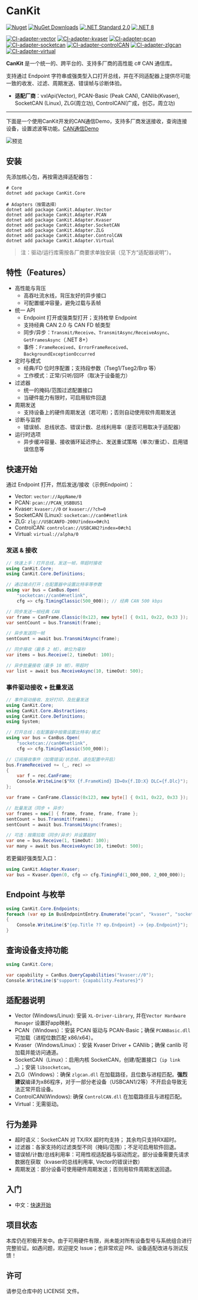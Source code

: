 # CanKit



[![Nuget](https://img.shields.io/nuget/v/CanKit.Core.svg?logo=nuget)](https://www.nuget.org/packages/CanKit.Core/)
[![NuGet Downloads](https://img.shields.io/nuget/dt/CanKit.Core.svg?logo=nuget)](https://www.nuget.org/packages/CanKit.Core)
[![.NET Standard 2.0](https://img.shields.io/badge/.NET%20Standard-2.0-512BD4?logo=dotnet&logoColor=white)](#)
[![.NET 8](https://img.shields.io/badge/.NET-8.0-512BD4?logo=dotnet&logoColor=white)](#)

[![CI-adapter-vector](https://github.com/pkuyo/CanKit/actions/workflows/vector-ci.yml/badge.svg)](https://github.com/pkuyo/CanKit/actions/workflows/vector-ci.yml)
[![CI-adapter-kvaser](https://github.com/pkuyo/CanKit/actions/workflows/kvaser-ci.yml/badge.svg)](https://github.com/pkuyo/CanKit/actions/workflows/kvaser-ci.yml)
[![CI-adapter-pcan](https://github.com/pkuyo/CanKit/actions/workflows/pcan-ci.yml/badge.svg)](https://github.com/pkuyo/CanKit/actions/workflows/pcan-ci.yml)
[![CI-adapter-socketcan](https://github.com/pkuyo/CanKit/actions/workflows/socketcan-ci.yml/badge.svg)](https://github.com/pkuyo/CanKit/actions/workflows/socketcan-ci.yml)
[![CI-adapter-controlCAN](https://github.com/pkuyo/CanKit/actions/workflows/controlcan-ci.yml/badge.svg)](https://github.com/pkuyo/CanKit/actions/workflows/controlcan-ci.yml)
[![CI-adapter-zlgcan](https://github.com/pkuyo/CanKit/actions/workflows/zlg-ci.yml/badge.svg)](https://github.com/pkuyo/CanKit/actions/workflows/zlg-ci.yml)
[![CI-adapter-virtual](https://github.com/pkuyo/CanKit/actions/workflows/virtual-ci.yml/badge.svg)](https://github.com/pkuyo/CanKit/actions/workflows/virtual-ci.yml)

**CanKit** 是一个统一的、跨平台的、支持多厂商的高性能 c# CAN 通信库。

支持通过 Endpoint 字符串或强类型入口打开总线，并在不同适配器上提供尽可能一致的收发、过滤、周期发送、错误帧与诊断体验。

 - **适配厂商**：vxlApi(Vector), PCAN-Basic (Peak CAN), CANlib(Kvaser), SocketCAN (Linux), ZLG(周立功), ControlCAN(广成，创芯，周立功)

 ----

 下面是一个使用CanKit开发的CAN通信Demo，支持多厂商发送接收，查询连接设备，设置滤波等功能。[CAN通信Demo](https://gitee.com/pkuyora/CanKit-Toolkit) 

![预览](https://gitee.com/pkuyora/CanKit-Toolkit/raw/master/docs/pics/zh/cankitdemo_preview1.png)

## 安装

先添加核心包，再按需选择适配器包：

```
# Core
dotnet add package CanKit.Core

# Adapters（按需选择）
dotnet add package CanKit.Adapter.Vector
dotnet add package CanKit.Adapter.PCAN
dotnet add package CanKit.Adapter.Kvaser
dotnet add package CanKit.Adapter.SocketCAN
dotnet add package CanKit.Adapter.ZLG
dotnet add package CanKit.Adapter.ControlCAN
dotnet add package CanKit.Adapter.Virtual
```

> 注：驱动/运行库需按各厂商要求单独安装（见下方“适配器说明”）。


## 特性（Features）

- 高性能与背压
  - 高吞吐流水线，背压友好的异步接口
  - 可配置缓冲容量，避免过载与丢帧
- 统一 API
  - Endpoint 打开或强类型打开；支持枚举 Endpoint
  - 支持经典 CAN 2.0 与 CAN FD 帧类型
  - 同步/异步：`Transmit/Receive`、`TransmitAsync/ReceiveAsync`、`GetFramesAsync`（.NET 8+）
  - 事件：`FrameReceived`、`ErrorFrameReceived`、`BackgroundExceptionOccurred`
- 定时与模式
  - 经典/FD 位时序配置；支持段参数（Tseg1/Tseg2/Brp 等）
  - 工作模式：正常/只听/回环（取决于设备能力）
- 过滤器
  - 统一的掩码/范围过滤配置接口
  - 当硬件能力有限时，可启用软件回退
- 周期发送
  - 支持设备上的硬件周期发送（若可用）；否则自动使用软件周期发送
- 诊断与监控
  - 错误帧、总线状态、错误计数、总线利用率（是否可用取决于适配器）
- 运行时选项
  - 异步缓冲容量、接收循环延迟停止、发送重试策略（单次/重试）、启用错误信息等


## 快速开始

通过 Endpoint 打开，然后发送/接收（示例Endpoint）：
- Vector: `vector://AppName/0`
- PCAN: `pcan://PCAN_USBBUS1`
- Kvaser: `kvaser://0` or `kvaser://?ch=0`
- SocketCAN (Linux): `socketcan://can0#netlink`
- ZLG: `zlg://USBCANFD-200U?index=0#ch1`
- ControlCAN: `controlcan://USBCAN2?index=0#ch1`
- Virtual: `virtual://alpha/0`

### 发送 & 接收
```csharp
// 快速上手：打开总线，发送一帧，带超时接收
using CanKit.Core;
using CanKit.Core.Definitions;

// 通过端点打开；在配置器中设置比特率等参数
using var bus = CanBus.Open(
    "socketcan://can0#netlink",
    cfg => cfg.TimingClassic(500_000)); // 经典 CAN 500 kbps

// 同步发送一帧经典 CAN
var frame = CanFrame.Classic(0x123, new byte[] { 0x11, 0x22, 0x33 });
var sentCount = bus.Transmit(frame);

// 异步发送同一帧
sentCount = await bus.TransmitAsync(frame);

// 同步接收（最多 2 帧），单位为毫秒
var items = bus.Receive(2, timeOut: 100);

// 异步批量接收（最多 10 帧），带超时
var list = await bus.ReceiveAsync(10, timeOut: 500);
```
### 事件驱动接收 + 批量发送
```csharp
// 事件驱动接收、友好打印，及批量发送
using CanKit.Core;
using CanKit.Core.Abstractions;
using CanKit.Core.Definitions;
using System;

// 打开总线；在配置器中按需设置比特率/模式
using var bus = CanBus.Open(
    "socketcan://can0#netlink",
    cfg => cfg.TimingClassic(500_000));

// 订阅接收事件（如需错误/状态帧，请在配置中开启）
bus.FrameReceived += (_, rec) =>
{
    var f = rec.CanFrame;
    Console.WriteLine($"RX {f.FrameKind} ID=0x{f.ID:X} DLC={f.Dlc}");
};

var frame = CanFrame.Classic(0x123, new byte[] { 0x11, 0x22, 0x33 });

// 批量发送（同步 + 异步）
var frames = new[] { frame, frame, frame, frame };
sentCount = bus.Transmit(frames);
sentCount = await bus.TransmitAsync(frames);

// 可选：按需拉取（同步/异步）并设置超时
var one = bus.Receive(1, timeOut: 100);
var many = await bus.ReceiveAsync(10, timeOut: 500);

```
若更偏好强类型入口：

```csharp
using CanKit.Adapter.Kvaser;
var bus = Kvaser.Open(0, cfg => cfg.TimingFd(1_000_000, 2_000_000));
```


## Endpoint 与枚举

```csharp
using CanKit.Core.Endpoints;
foreach (var ep in BusEndpointEntry.Enumerate("pcan", "kvaser", "socketcan", "virtual"))
{
    Console.WriteLine($"{ep.Title ?? ep.Endpoint} -> {ep.Endpoint}");
}
```

## 查询设备支持功能
```csharp
using CanKit.Core;

var capability = CanBus.QueryCapabilities("kvaser://0");
Console.WriteLine($"support: {capability.Features}")
```

## 适配器说明
- Vector (Windows/Linux): 安装 `XL-Driver-Library`, 并在`Vector Hardware Manager` 设置好app映射。
- PCAN（Windows）：安装 PCAN 驱动与 PCAN-Basic；确保 `PCANBasic.dll` 可加载（进程位数匹配 x86/x64）。
- Kvaser（Windows/Linux）：安装 Kvaser Driver + CANlib；确保 canlib 可加载并能访问通道。
- SocketCAN（Linux）：启用内核 SocketCAN，创建/配置接口（`ip link …`）；安装 `libsocketcan`。
- ZLG（Windows）：确保 `zlgcan.dll` 在加载路径，且位数与进程匹配。**强烈建议**编译为x86程序，对于一部分老设备（USBCAN1/2等）不开启会导致无法正常开启设备。
- ControlCAN(Windows): 确保 `ControlCAN.dll` 在加载路径且与进程匹配。
- Virtual：无需驱动。


## 行为差异

- 超时语义：SocketCAN 对 TX/RX 超时均支持； 其余均只支持RX超时。
- 过滤器：各家支持的过滤类型不同（掩码/范围）；不足可启用软件回退。
- 错误帧/计数/总线利用率：可用性视适配器与驱动而定。部分设备需要先请求数据在获取（kvaser的总线利用率, Vector的错误计数）
- 周期发送：部分设备可使用硬件周期发送；否则用软件周期发送回退。


## 入门

- 中文：[快速开始](docs/zh/getting-started.md)


## 项目状态

本库仍在积极开发中。由于可用硬件有限，尚未能对所有设备型号与系统组合进行完整验证。如遇问题，欢迎提交 Issue；也非常欢迎 PR、设备适配改进与测试反馈！


## 许可

请参见仓库中的 LICENSE 文件。
